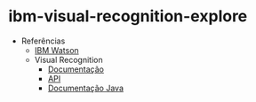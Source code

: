 # ibm-visual-recognition-explore

* Referências
  * [IBM Watson](https://console.bluemix.net/developer/watson/documentation)
  * Visual Recognition
    * [Documentação](https://console.bluemix.net/docs/services/visual-recognition/getting-started.html#getting-started-tutorial)
    * [API](https://www.ibm.com/watson/developercloud/visual-recognition/api/v3/)
    * [Documentação Java](https://cloud.ibm.com/apidocs/visual-recognition?code=java)
